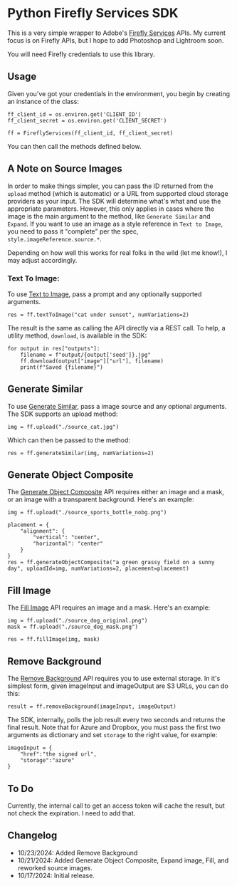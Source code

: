 # Python Firefly Services SDK

This is a very simple wrapper to Adobe's [Firefly Services](https://developer.adobe.com/firefly-services/docs/guides/) APIs. My current focus is on Firefly APIs, but I hope to add Photoshop and Lightroom soon. 

You will need Firefly credentials to use this library. 

## Usage

Given you've got your credentials in the environment, you begin by creating an instance of the class:

```
ff_client_id = os.environ.get('CLIENT_ID')
ff_client_secret = os.environ.get('CLIENT_SECRET')

ff = FireflyServices(ff_client_id, ff_client_secret)
```

You can then call the methods defined below.

## A Note on Source Images

In order to make things simpler, you can pass the ID returned from the `upload` method (which is automatic) or a URL from supported
cloud storage providers as your input. The SDK will determine what's what and use the appropriate parameters. However, this only
applies in cases where the image is the main argument to the method, like `Generate Similar` and `Expand`. If you want to use an image as a style reference in `Text to Image`, you need to pass it "complete" per the spec, `style.imageReference.source.*`.

Depending on how well this works for real folks in the wild (let me know!), I may adjust accordingly.

### Text To Image:

To use [Text to Image](https://developer.adobe.com/firefly-services/docs/firefly-api/guides/api/image_generation/V3/), pass a prompt and any optionally supported arguments.

```
res = ff.textToImage("cat under sunset", numVariations=2)
```

The result is the same as calling the API directly via a REST call. To help, a utility method, `download`, is available in the SDK:

```
for output in res["outputs"]:
	filename = f"output/{output['seed']}.jpg"
	ff.download(output["image"]["url"], filename)
	print(f"Saved {filename}")
```

## Generate Similar

To use [Generate Similar]([https://develo](https://developer.adobe.com/firefly-services/docs/firefly-api/guides/api/generate-similar/)), pass a image source and any optional arguments. The SDK supports an upload method:

```
img = ff.upload("./source_cat.jpg")
```

Which can then be passed to the method:

```
res = ff.generateSimilar(img, numVariations=2)
```

## Generate Object Composite

The [Generate Object Composite](https://developer.adobe.com/firefly-services/docs/firefly-api/guides/api/generate-object-composite/) API requires either an image and a mask, or an image with a transparent background. Here's an example:

```
img = ff.upload("./source_sports_bottle_nobg.png")

placement = {
	"alignment": {
		"vertical": "center",
		"horizontal": "center"
	}	
}
res = ff.generateObjectComposite("a green grassy field on a sunny day", uploadId=img, numVariations=2, placement=placement)
```

## Fill Image

The [Fill Image](https://developer.adobe.com/firefly-services/docs/firefly-api/guides/api/generative_fill/V3/) API requires an image and a mask. Here's an example:

```
img = ff.upload("./source_dog_original.png")
mask = ff.upload("./source_dog_mask.png")

res = ff.fillImage(img, mask)
```

## Remove Background

The [Remove Background](https://developer.adobe.com/firefly-services/docs/photoshop/api/photoshop_removeBackground/) API requires
you to use external storage. In it's simplest form, given imageInput and imageOutput are S3 URLs, you can do this:

```
result = ff.removeBackground(imageInput, imageOutput)
```

The SDK, internally, polls the job result every two seconds and returns the final result. Note that for Azure and Dropbox, you
must pass the first two arguments as dictionary and set `storage` to the right value, for example:

```
imageInput = {
	"href":"the signed url", 
	"storage":"azure"
}
```


## To Do

Currently, the internal call to get an access token will cache the result, but not check the expiration. I need to add that.

## Changelog

* 10/23/2024: Added Remove Background
* 10/21/2024: Added Generate Object Composite, Expand image, Fill, and reworked source images.
* 10/17/2024: Initial release. 
